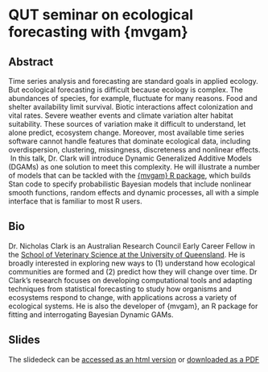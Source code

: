 # QUT seminar on ecological forecasting with {mvgam}
## Abstract
Time series analysis and forecasting are standard goals in applied ecology. But ecological forecasting is difficult because ecology is complex. The abundances of species, for example, fluctuate for many reasons. Food and shelter availability limit survival. Biotic interactions affect colonization and vital rates. Severe weather events and climate variation alter habitat suitability. These sources of variation make it difficult to understand, let alone predict, ecosystem change. Moreover, most available time series software cannot handle features that dominate ecological data, including overdispersion, clustering, missingness, discreteness and nonlinear effects.
﻿
In this talk, Dr. Clark will introduce Dynamic Generalized Additive Models (DGAMs) as one solution to meet this complexity. He will illustrate a number of models that can be tackled with the [{mvgam} R package](https://nicholasjclark.github.io/mvgam/), which builds Stan code to specify probabilistic Bayesian models that include nonlinear smooth functions, random effects and dynamic processes, all with a simple interface that is familiar to most R users.

## Bio
Dr. Nicholas Clark is an Australian Research Council Early Career Fellow in the [School of Veterinary Science at the University of Queensland](https://researchers.uq.edu.au/researcher/15140). He is broadly interested in exploring new ways to (1) understand how ecological communities are formed and (2) predict how they will change over time. Dr Clark’s research focuses on developing computational tools and adapting techniques from statistical forecasting to study how organisms and ecosystems respond to change, with applications across a variety of ecological systems. He is also the developer of {mvgam}, an R package for fitting and interrogating Bayesian Dynamic GAMs.

## Slides
The slidedeck can be [accessed as an html version](https://nicholasjclark.github.io/QUT_seminar/QUT_talk_slidedeck#1) or [downloaded as a PDF](https://github.com/nicholasjclark/QUT_seminar/raw/main/QUT_talk_slidedeck.pdf)

